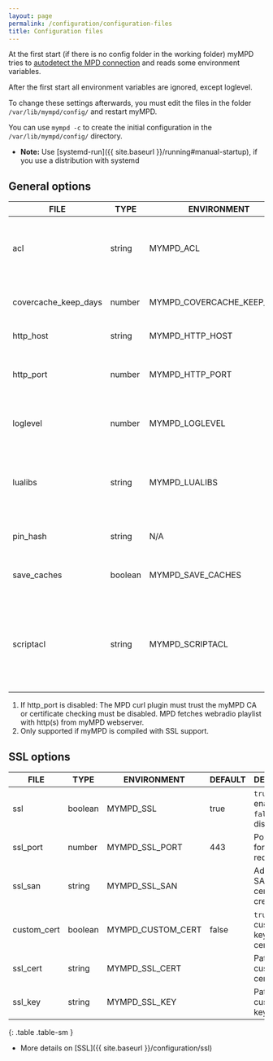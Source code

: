 ```yaml
---
layout: page
permalink: /configuration/configuration-files
title: Configuration files
---
```


At the first start (if there is no config folder in the working folder) myMPD tries to [autodetect the MPD connection]({{site.baseurl}}/configuration/mpd-connection) and reads some environment variables.

<div class="alert alert-warning">
After the first start all environment variables are ignored, except loglevel.
</div>

To change these settings afterwards, you must edit the files in the folder `/var/lib/mympd/config/` and restart myMPD.

You can use `mympd -c` to create the initial configuration in the `/var/lib/mympd/config/` directory.

- **Note:** Use [systemd-run]({{ site.baseurl }}/running#manual-startup), if you use a distribution with systemd

## General options

| FILE | TYPE | ENVIRONMENT | DEFAULT | DESCRIPTION |
| ---- | ---- | ----------- | ------- | ----------- |
| acl | string | MYMPD_ACL | | ACL to access the myMPD webserver: [ACL]({{ site.baseurl }}/configuration/acl), allows all hosts in the default configuration |
| covercache_keep_days | number | MYMPD_COVERCACHE_KEEP_DAYS | 31 | How long to keep images in the covercache, 0 to disable the cache |
| http_host | string | MYMPD_HTTP_HOST | 0.0.0.0 | IP address to listen on, use [::] to listen on IPv6 |
| http_port | number | MYMPD_HTTP_PORT | 80 | Port to listen for plain http requests. Redirects to `ssl_port` if `ssl` is set to `true`. Set to `0` to disable it. *1 |
| loglevel | number | MYMPD_LOGLEVEL | 5 | [Logging]({{ site.baseurl }}/configuration/logging) - this environment variable is always used |
| lualibs | string | MYMPD_LUALIBS | all | Comma separated list of lua libraries to load, look at [Scripting - LUA standard libraries]({{ site.baseurl }}/scripting#lua-standard-libraries) |
| pin_hash | string | N/A | | SHA256 hash of pin, create it with `mympd -p` *2 |
| save_caches | boolean | MYMPD_SAVE_CACHES | true | `true` = saves caches between restart, `false` = create caches on startup |
| scriptacl | string | MYMPD_SCRIPTACL | +127.0.0.1 | ACL to access the myMPD script backend: [ACL]({{ site.baseurl }}/configuration/acl), allows only local connections in the default configuration. The acl above must also grant access. |

1. If http_port is disabled: The MPD curl plugin must trust the myMPD CA or certificate checking must be disabled. MPD fetches webradio playlist with http(s) from myMPD webserver.
2. Only supported if myMPD is compiled with SSL support.

## SSL options

| FILE | TYPE | ENVIRONMENT | DEFAULT | DESCRIPTION |
| ---- | ---- | ----------- | ------- | ----------- |
| ssl | boolean | MYMPD_SSL | true | `true` = enables https, `false` = disables https |
| ssl_port | number | MYMPD_SSL_PORT | 443 | Port to listen for https requests |
| ssl_san | string | MYMPD_SSL_SAN | | Additional SAN for certificate creation |
| custom_cert | boolean | MYMPD_CUSTOM_CERT | false | `true` = use custom ssl key and certificate |
| ssl_cert | string | MYMPD_SSL_CERT | | Path to custom ssl certificate file |
| ssl_key | string | MYMPD_SSL_KEY | | Path to custom ssl key file |
{: .table .table-sm }

- More details on [SSL]({{ site.baseurl }}/configuration/ssl)
